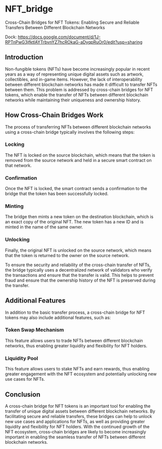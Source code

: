 # NFT_bridge

Cross-Chain Bridges for NFT Tokens: Enabling Secure and Reliable Transfers Between Different Blockchain Networks

Dock: https://docs.google.com/document/d/1J-RPTnPwG3jfktlAYTrbvnYZ7hcROkaG-aDyqpRuOr0/edit?usp=sharing

## Introduction

Non-fungible tokens (NFTs) have become increasingly popular in recent years as a way of representing unique digital assets such as artwork, collectibles, and in-game items. However, the lack of interoperability between different blockchain networks has made it difficult to transfer NFTs between them. This problem is addressed by cross-chain bridges for NFT tokens, which enable the transfer of NFTs between different blockchain networks while maintaining their uniqueness and ownership history.

## How Cross-Chain Bridges Work

The process of transferring NFTs between different blockchain networks using a cross-chain bridge typically involves the following steps:

### Locking

The NFT is locked on the source blockchain, which means that the token is removed from the source network and held in a secure smart contract on that network.

### Confirmation

Once the NFT is locked, the smart contract sends a confirmation to the bridge that the token has been successfully locked.

### Minting

The bridge then mints a new token on the destination blockchain, which is an exact copy of the original NFT. The new token has a new ID and is minted in the name of the same owner.

### Unlocking

Finally, the original NFT is unlocked on the source network, which means that the token is returned to the owner on the source network.

To ensure the security and reliability of the cross-chain transfer of NFTs, the bridge typically uses a decentralized network of validators who verify the transactions and ensure that the transfer is valid. This helps to prevent fraud and ensure that the ownership history of the NFT is preserved during the transfer.

## Additional Features

In addition to the basic transfer process, a cross-chain bridge for NFT tokens may also include additional features, such as:

### Token Swap Mechanism

This feature allows users to trade NFTs between different blockchain networks, thus enabling greater liquidity and flexibility for NFT holders.

### Liquidity Pool

This feature allows users to stake NFTs and earn rewards, thus enabling greater engagement with the NFT ecosystem and potentially unlocking new use cases for NFTs.

## Conclusion

A cross-chain bridge for NFT tokens is an important tool for enabling the transfer of unique digital assets between different blockchain networks. By facilitating secure and reliable transfers, these bridges can help to unlock new use cases and applications for NFTs, as well as providing greater liquidity and flexibility for NFT holders. With the continued growth of the NFT ecosystem, cross-chain bridges are likely to become increasingly important in enabling the seamless transfer of NFTs between different blockchain networks.
